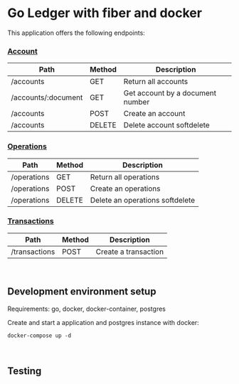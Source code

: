 # Go Ledger with fiber and docker

This application offers the following endpoints:

### [Account](docs/account.md)

| Path | Method | Description |
|------|--------|-------------|
| /accounts | GET | Return all accounts |
| /accounts/:document | GET | Get account by a document number |
| /accounts | POST | Create an account |
| /accounts | DELETE | Delete account softdelete |

### [Operations](docs/operations.md)

| Path | Method | Description |
|------|--------|-------------|
| /operations | GET | Return all operations |
| /operations | POST | Create an operations |
| /operations | DELETE | Delete an operations softdelete |

### [Transactions](docs/transactions.md)

| Path | Method | Description |
|------|--------|-------------|
| /transactions | POST | Create a transaction |

<br />

## Development environment setup

Requirements: go, docker, docker-container, postgres

Create and start a application and postgres instance with docker:

    docker-compose up -d

<br />

## Testing
